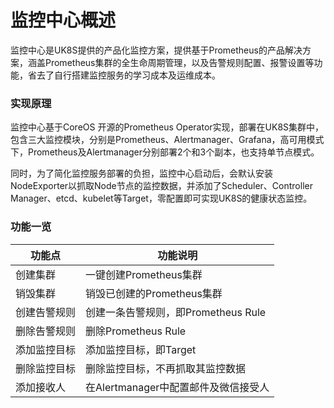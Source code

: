 # 监控中心概述

监控中心是UK8S提供的产品化监控方案，提供基于Prometheus的产品解决方案，涵盖Prometheus集群的全生命周期管理，以及告警规则配置、报警设置等功能，省去了自行搭建监控服务的学习成本及运维成本。

### 实现原理

监控中心基于CoreOS 开源的Prometheus
Operator实现，部署在UK8S集群中，包含三大监控模块，分别是Prometheus、Alertmanager、Grafana，高可用模式下，Prometheus及Alertmanager分别部署2个和3个副本，也支持单节点模式。

同时，为了简化监控服务部署的负担，监控中心启动后，会默认安装NodeExporter以抓取Node节点的监控数据，并添加了Scheduler、Controller
Manager、etcd、kubelet等Target，零配置即可实现UK8S的健康状态监控。
<!--
目前，监控中心已支持监控节点、容器GPU相关数据。可以在[GPU监控](/uk8s/monitor/administercluster/gpu-monitor)中查看详情。
-->

### 功能一览

| 功能点    | 功能说明                      |
| ------ | ------------------------- |
| 创建集群   | 一键创建Prometheus集群          |
| 销毁集群   | 销毁已创建的Prometheus集群        |
| 创建告警规则 | 创建一条告警规则，即Prometheus Rule |
| 删除告警规则 | 删除Prometheus Rule         |
| 添加监控目标 | 添加监控目标，即Target            |
| 删除监控目标 | 删除监控目标，不再抓取其监控数据          |
| 添加接收人  | 在Alertmanager中配置邮件及微信接受人  |
